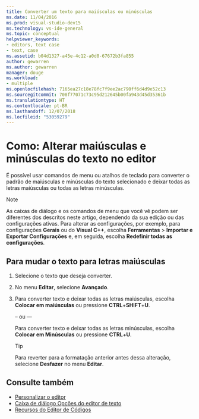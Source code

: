 ```yaml
---
title: Converter um texto para maiúsculas ou minúsculas
ms.date: 11/04/2016
ms.prod: visual-studio-dev15
ms.technology: vs-ide-general
ms.topic: conceptual
helpviewer_keywords:
- editors, text case
- text, case
ms.assetid: b04d1327-a45e-4c12-a0d0-67672b3fa855
author: gewarren
ms.author: gewarren
manager: douge
ms.workload:
- multiple
ms.openlocfilehash: 7165ea27c18e78fc7f9ee2ac790ff6d4d9e52c13
ms.sourcegitcommit: 708f77071c73c95d212645b00fa943d45d35361b
ms.translationtype: HT
ms.contentlocale: pt-BR
ms.lasthandoff: 12/07/2018
ms.locfileid: "53059279"
---
```

# <a name="how-to-change-text-case-in-the-editor"></a>Como: Alterar maiúsculas e minúsculas do texto no editor

É possível usar comandos de menu ou atalhos de teclado para converter o padrão de maiúsculas e minúsculas do texto selecionado e deixar todas as letras maiúsculas ou todas as letras minúsculas.

> [!NOTE]
> As caixas de diálogo e os comandos de menu que você vê podem ser diferentes dos descritos neste artigo, dependendo da sua edição ou das configurações ativas. Para alterar as configurações, por exemplo, para configurações **Gerais** ou do **Visual C++**, escolha **Ferramentas** > **Importar e Exportar Configurações** e, em seguida, escolha **Redefinir todas as configurações**.

## <a name="to-switch-text-to-upper-case"></a>Para mudar o texto para letras maiúsculas

1.  Selecione o texto que deseja converter.

2.  No menu **Editar**, selecione **Avançado**.

3.  Para converter texto e deixar todas as letras maiúsculas, escolha **Colocar em maiúsculas** ou pressione **CTRL**+**SHIFT**+**U**.

    – ou —

    Para converter texto e deixar todas as letras minúsculas, escolha **Colocar em Minúsculas** ou pressione **CTRL**+**U**.

    > [!TIP]
    > Para reverter para a formatação anterior antes dessa alteração, selecione **Desfazer** no menu **Editar**.

## <a name="see-also"></a>Consulte também

- [Personalizar o editor](../ide/customizing-the-editor.md)
- [Caixa de diálogo Opções do editor de texto](../ide/reference/text-editor-options-dialog-box.md)
- [Recursos do Editor de Códigos](../ide/writing-code-in-the-code-and-text-editor.md)
